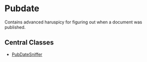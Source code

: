 # Pubdate

Contains advanced haruspicy for figuring out when a document was published.

## Central Classes

* [PubDateSniffer](java/nu/marginalia/pubdate/PubDateSniffer.java)